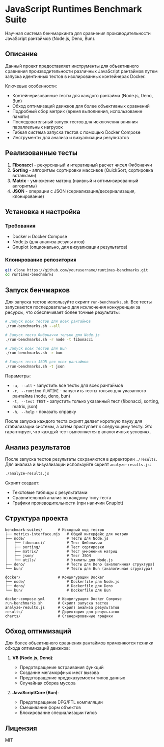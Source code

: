# JavaScript Runtimes Benchmark Suite

Научная система бенчмаркинга для сравнения производительности JavaScript рантаймов (Node.js, Deno, Bun).

## Описание

Данный проект предоставляет инструменты для объективного сравнения производительности различных JavaScript рантаймов путем запуска идентичных тестов в изолированных контейнерах Docker.

Ключевые особенности:
- Контейнеризованные тесты для каждого рантайма (Node.js, Deno, Bun)
- Обход оптимизаций движков для более объективных сравнений
- Подробный сбор метрик (время выполнения, использование памяти)
- Последовательный запуск тестов для исключения влияния параллельных нагрузок
- Гибкая система запуска тестов с помощью Docker Compose
- Инструменты для анализа и визуализации результатов

## Реализованные тесты

1. **Fibonacci** - рекурсивный и итеративный расчет чисел Фибоначчи
2. **Sorting** - алгоритмы сортировки массивов (QuickSort, сортировка вставками)
3. **Matrix** - умножение матриц (наивный и оптимизированный алгоритмы)
4. **JSON** - операции с JSON (сериализация/десериализация, клонирование)

## Установка и настройка

### Требования

- Docker и Docker Compose
- Node.js (для анализа результатов)
- Gnuplot (опционально, для визуализации результатов)

### Клонирование репозитория

```bash
git clone https://github.com/yourusername/runtimes-benchmarks.git
cd runtimes-benchmarks
```

## Запуск бенчмарков

Для запуска тестов используйте скрипт `run-benchmarks.sh`. Все тесты запускаются последовательно для исключения конкуренции за ресурсы, что обеспечивает более точные результаты:

```bash
# Запуск всех тестов для всех рантаймов
./run-benchmarks.sh --all

# Запуск теста Фибоначчи только для Node.js
./run-benchmarks.sh -r node -t fibonacci

# Запуск всех тестов для Bun
./run-benchmarks.sh -r bun

# Запуск теста JSON для всех рантаймов
./run-benchmarks.sh -t json
```

Параметры:
- `-a, --all` - запустить все тесты для всех рантаймов
- `-r, --runtime RUNTIME` - запустить тесты только для указанного рантайма (node, deno, bun)
- `-t, --test TEST` - запустить только указанный тест (fibonacci, sorting, matrix, json)
- `-h, --help` - показать справку

После запуска каждого теста скрипт делает короткую паузу для стабилизации системы, а затем приступает к следующему тесту. Это гарантирует, что каждый тест выполняется в аналогичных условиях.

## Анализ результатов

После запуска тестов результаты сохраняются в директории `./results`. Для анализа и визуализации используйте скрипт `analyze-results.js`:

```bash
./analyze-results.js
```

Скрипт создает:
- Текстовые таблицы с результатами
- Сравнительный анализ по каждому типу теста
- Графики производительности (при наличии Gnuplot)

## Структура проекта

```
benchmark-suites/       # Исходный код тестов
├── metrics-interface.mjs   # Общий интерфейс для метрик
├── node/                   # Тесты для Node.js
│   ├── fibonacci/          # Тест Фибоначчи
│   ├── sorting/            # Тест сортировки
│   ├── matrix/             # Тест умножения матриц
│   ├── json/               # Тест JSON
│   └── utils/              # Утилиты для Node.js
├── deno/                   # Тесты для Deno (аналогичная структура)
└── bun/                    # Тесты для Bun (аналогичная структура)

docker/                 # Конфигурации Docker
├── node/                   # Dockerfile для Node.js
├── deno/                   # Dockerfile для Deno
└── bun/                    # Dockerfile для Bun

docker-compose.yml      # Конфигурация Docker Compose
run-benchmarks.sh       # Скрипт запуска тестов
analyze-results.js      # Скрипт анализа результатов
results/                # Директория для результатов
charts/                 # Сгенерированные графики
```

## Обход оптимизаций

Для более объективного сравнения рантаймов применяются техники обхода оптимизаций движков:

1. **V8 (Node.js, Deno)**:
   - Предотвращение встраивания функций
   - Создание мегаморфных мест вызова
   - Предотвращение предсказуемости типов данных
   - Случайная сборка мусора

2. **JavaScriptCore (Bun)**:
   - Предотвращение DFG/FTL компиляции
   - Смешивание форм объектов
   - Блокирование специализации типов

## Лицензия

MIT 